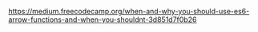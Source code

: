 https://medium.freecodecamp.org/when-and-why-you-should-use-es6-arrow-functions-and-when-you-shouldnt-3d851d7f0b26
